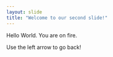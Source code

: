 ```yaml
---
layout: slide
title: "Welcome to our second slide!"
---
```

Hello World. You are on fire.

Use the left arrow to go back!
